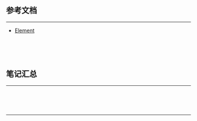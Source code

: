 ## 参考文档

---

* [Element](http://element-cn.eleme.io/#/zh-CN)



<br/><br/><br/>



## 笔记汇总

---





<br/><br/><br/>

---

